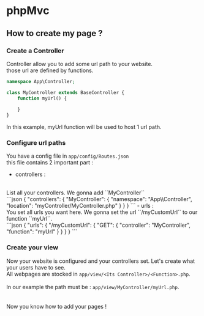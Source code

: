 # phpMvc

## How to create my page ?

### Create a Controller
Controller allow you to add some url path to your website.
<br>
those url are defined by functions.
```php
namespace App\Controller;

class MyController extends BaseController {
    function myUrl() {
    
    }
}
```
In this example, myUrl function will be used to host 1 url path.

### Configure url paths
You have a config file in `` app/config/Routes.json ``
<br>this file contains 2 important part : 
- controllers :
<br>
List all your controllers. We gonna add ``MyController``
<br>
```json
{
  "controllers": {
    "MyController": {
      "namespace": "App\\Controller",
      "location": "myController/MyController.php"
    }
  }
}
```
- urls :<br>
You set all urls you want here. We gonna set the url ``<myHost>/myCustomUrl`` to our function ``myUrl``.
<br>
```json
{
  "urls": {
    "/myCustomUrl": {
      "GET": {
        "controller": "MyController",
        "function": "myUrl"
      }
    }
  }
}
```

### Create your view
Now your website is configured and your controllers set. Let's create what your users have to see.
<br>
All webpages are stocked in ``app/view/<Its Controller>/<Function>.php``.
<br>
<br>
In our example the path must be : ``app/view/MyController/myUrl.php``.
<br>
<br>
<br>
Now you know how to add your pages !
